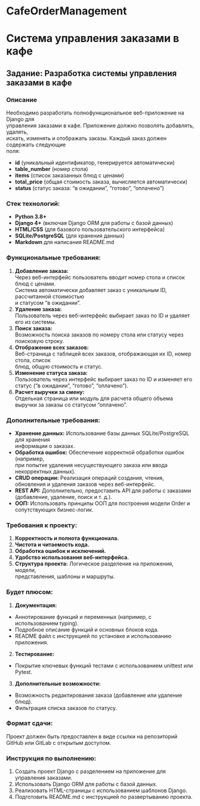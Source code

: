 # CafeOrderManagement
# Система управления заказами в кафе

## Задание: Разработка системы управления заказами в кафе
### Описание  
Необходимо разработать полнофункциональное веб-приложение на Django для  
управления заказами в кафе. Приложение должно позволять добавлять, удалять,  
искать, изменять и отображать заказы. Каждый заказ должен содержать следующие  
поля:
 - **id** (уникальный идентификатор, генерируется автоматически)
 - **table_number** (номер стола)
 - **items** (список заказанных блюд с ценами)
 - **total_price** (общая стоимость заказа, вычисляется автоматически)
 - **status** (статус заказа: “в ожидании”, “готово”, “оплачено”)

### Стек технологий:

 - **Python 3.8+**
 - **Django 4+** (включая Django ORM для работы с базой данных)
 - **HTML/CSS** (для базового пользовательского интерфейса)
 - **SQLite/PostgreSQL** (для хранения данных)
 - **Markdown** для написания README.md

### Функциональные требования:
1. **Добавление заказа:**  
Через веб-интерфейс пользователь вводит номер стола и список блюд с ценами.  
Система автоматически добавляет заказ с уникальным ID, рассчитанной стоимостью  
и статусом “в ожидании”.
2. **Удаление заказа:**  
Пользователь через веб-интерфейс выбирает заказ по ID и удаляет его из системы.
3. **Поиск заказа:**  
Возможность поиска заказов по номеру стола или статусу через поисковую строку.
4. **Отображение всех заказов:**  
Веб-страница с таблицей всех заказов, отображающая их ID, номер стола, список  
блюд, общую стоимость и статус.
5. **Изменение статуса заказа:**  
Пользователь через интерфейс выбирает заказ по ID и изменяет его статус 
(“в ожидании”, “готово”, “оплачено”).
6. **Расчет выручки за смену:**  
Отдельная страница или модуль для расчета общего объема выручки за заказы со 
статусом “оплачено”.

### Дополнительные требования:
 - **Хранение данных:** Использование базы данных SQLite/PostgreSQL для хранения  
информации о заказах.
 - **Обработка ошибок:** Обеспечение корректной обработки ошибок (например,  
при попытке удаления несуществующего заказа или ввода некорректных данных).
 - **CRUD операции:** Реализация операций создания, чтения, обновления и удаления заказов через веб-интерфейс.
 - **REST API:** Дополнительно, предоставить API для работы с заказами  
(добавление, удаление, поиск и т. д.).
- **ООП:** Использовать принципы ООП для построения модели Order и  
сопутствующих бизнес-логик.

### Требования к проекту:
1. **Корректность и полнота функционала.**
2. **Чистота и читаемость кода.**
3. **Обработка ошибок и исключений.**
4. **Удобство использования веб-интерфейса.**
5. **Структура проекта:** Логическое разделение на приложения, модели,  
представления, шаблоны и маршруты.

### Будет плюсом:
1. **Документация:**
 - Аннотирование функций и переменных (например, с использованием typing).
 - Подробное описание функций и основных блоков кода.
 - README файл с инструкцией по установке и использованию приложения.
2. **Тестирование:**
 - Покрытие ключевых функций тестами с использованием unittest или Pytest.
3. **Дополнительные возможности:**
 - Возможность редактирования заказа (добавление или удаление блюд).
 - Фильтрация списка заказов по статусу.

### Формат сдачи: 
Проект должен быть предоставлен в виде ссылки на репозиторий GitHub или GitLab 
с открытым доступом.

### Инструкция по выполнению:
1. Создать проект Django с разделением на приложение для управления заказами.
2. Использовать Django ORM для работы с базой данных.
3. Реализовать HTML-страницы с использованием шаблонов Django.
4. Подготовить README.md с инструкцией по развертыванию проекта.
